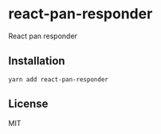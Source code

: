 # react-pan-responder

React pan responder


## Installation

```
yarn add react-pan-responder
```


## License

MIT
